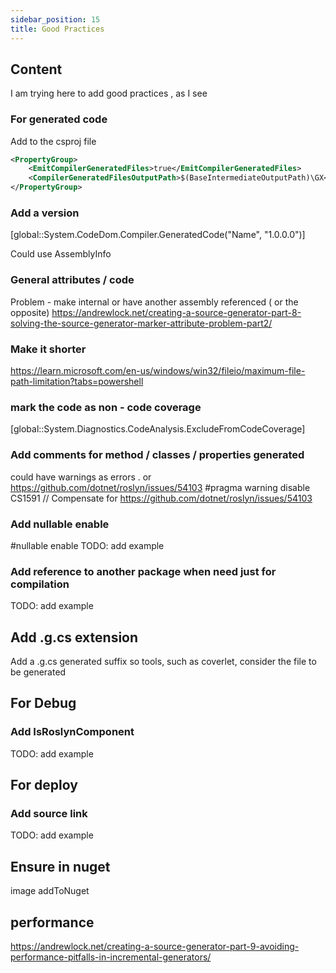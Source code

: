 ```yaml
---
sidebar_position: 15
title: Good Practices
---
```


## Content 

I am trying here to add good practices , as I see 

### For generated code

Add to the csproj file

```xml
<PropertyGroup>
    <EmitCompilerGeneratedFiles>true</EmitCompilerGeneratedFiles>
    <CompilerGeneratedFilesOutputPath>$(BaseIntermediateOutputPath)\GX</CompilerGeneratedFilesOutputPath>
</PropertyGroup>
 ```
 
### Add a version

[global::System.CodeDom.Compiler.GeneratedCode("Name", "1.0.0.0")]

Could use AssemblyInfo 

### General attributes / code 

Problem - make internal or have another assembly referenced ( or the opposite)
https://andrewlock.net/creating-a-source-generator-part-8-solving-the-source-generator-marker-attribute-problem-part2/


### Make it shorter


https://learn.microsoft.com/en-us/windows/win32/fileio/maximum-file-path-limitation?tabs=powershell

### mark the code as non - code coverage

[global::System.Diagnostics.CodeAnalysis.ExcludeFromCodeCoverage]



 ### Add comments for method / classes  /  properties generated

 could have warnings as errors .
 or 
https://github.com/dotnet/roslyn/issues/54103
#pragma warning disable CS1591 // Compensate for https://github.com/dotnet/roslyn/issues/54103

 ### Add nullable enable
 
 #nullable enable
TODO: add example

 ### Add reference to another package when need just for compilation

 
TODO: add example

## Add .g.cs extension

Add a .g.cs generated suffix so tools, such as coverlet, consider the file to be generated

## For Debug

### Add IsRoslynComponent

TODO: add example


## For deploy

### Add source link

TODO: add example

## Ensure in nuget

image addToNuget

## performance

https://andrewlock.net/creating-a-source-generator-part-9-avoiding-performance-pitfalls-in-incremental-generators/